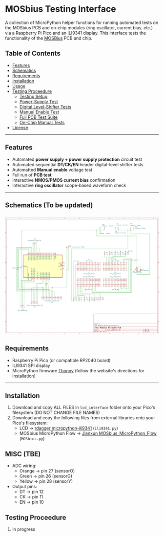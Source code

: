 # MOSbius Testing Interface

A collection of MicroPython helper functions for running automated tests on the MOSbius PCB and on-chip modules (ring oscillator, current bias, etc.) via a Raspberry Pi Pico and an ILI9341 display. This interface tests the functionality of the [MOSBius](https://mosbius.org/0_front_matter/intro.html) PCB and chip.

## Table of Contents

- [Features](#features)
- [Schematics](#Schematics)
- [Requirements](#requirements)  
- [Installation](#installation)  
- [Usage](#usage)  
- [Testing Proceedure](#testing-proceedure)
  - [Testing Setup](#setup)  
  - [Power-Supply Test](#power-supply-test)  
  - [Digital Level-Shifter Tests](#digital-level-shifter-tests)  
  - [Manual Enable Test](#manual-enable-test)  
  - [Full PCB Test Suite](#full-pcb-test-suite)  
  - [On-Chip Manual Tests](#on-chip-manual-tests)  
- [License](#license)

---

## Features

- Automated **power supply + power supply protection** circuit test  
- Automated sequential **DT/CK/EN** header digital-level shifter tests  
- Automatted **Manual enable** voltage test  
- Full run of **PCB test**  
- Interactive **NMOS/PMOS current bias** confirmation  
- Interactive **ring oscillator** scope-based waveform check  

---
## Schematics (To be updated)
![Test Board Schematic](images/MOSbius_testing_pcb_v1.png.png)
---

## Requirements
- Raspberry Pi Pico (or compatible RP2040 board)    
- ILI9341 SPI display  
- MicroPython firmware [Thonny](https://thonny.org/) (follow the website's directions for installation)
---

## Installation
1. Download and copy ALL FILES in `lcd_interface` folder onto your Pico's filesystem (DO NOT CHANGE FILE NAMES)
2. Download and copy the following files from external libraries onto your Pico's filesystem:
    - LCD → [rdagger micropython-ili9341](https://github.com/rdagger/micropython-ili9341) (`ili9341.py`)
    - MOSbius MicroPython Flow → [Jianxun MOSbius_MicroPython_Flow](https://github.com/Jianxun/MOSbius_MicroPython_Flow) (`MOSbius.py`) 

## MISC (TBE)
- ADC wiring:  
  - Orange → pin 27 (sensorO)  
  - Green  → pin 26 (sensorG)  
  - Yellow → pin 28 (sensorY)  
- Output pins:  
  - DT → pin 12  
  - CK → pin 11  
  - EN → pin 10  

## Testing Proceedure  
1. In progress
